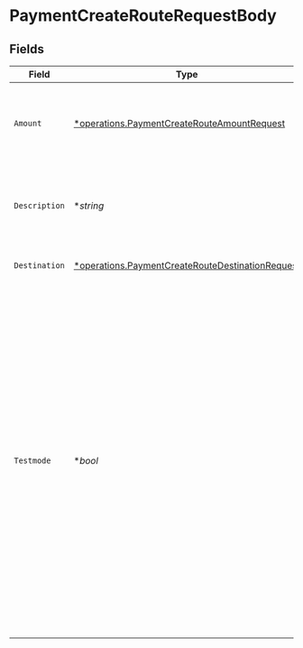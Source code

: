 # PaymentCreateRouteRequestBody


## Fields

| Field                                                                                                                                                                                                                                                                                                            | Type                                                                                                                                                                                                                                                                                                             | Required                                                                                                                                                                                                                                                                                                         | Description                                                                                                                                                                                                                                                                                                      | Example                                                                                                                                                                                                                                                                                                          |
| ---------------------------------------------------------------------------------------------------------------------------------------------------------------------------------------------------------------------------------------------------------------------------------------------------------------- | ---------------------------------------------------------------------------------------------------------------------------------------------------------------------------------------------------------------------------------------------------------------------------------------------------------------- | ---------------------------------------------------------------------------------------------------------------------------------------------------------------------------------------------------------------------------------------------------------------------------------------------------------------- | ---------------------------------------------------------------------------------------------------------------------------------------------------------------------------------------------------------------------------------------------------------------------------------------------------------------- | ---------------------------------------------------------------------------------------------------------------------------------------------------------------------------------------------------------------------------------------------------------------------------------------------------------------- |
| `Amount`                                                                                                                                                                                                                                                                                                         | [*operations.PaymentCreateRouteAmountRequest](../../models/operations/paymentcreaterouteamountrequest.md)                                                                                                                                                                                                        | :heavy_minus_sign:                                                                                                                                                                                                                                                                                               | The amount of the route.<br/>That amount that will be routed to the specified destination.                                                                                                                                                                                                                       |                                                                                                                                                                                                                                                                                                                  |
| `Description`                                                                                                                                                                                                                                                                                                    | **string*                                                                                                                                                                                                                                                                                                        | :heavy_minus_sign:                                                                                                                                                                                                                                                                                               | The description of the route. This description is shown in the reports.                                                                                                                                                                                                                                          | Payment for Order #12345                                                                                                                                                                                                                                                                                         |
| `Destination`                                                                                                                                                                                                                                                                                                    | [*operations.PaymentCreateRouteDestinationRequest](../../models/operations/paymentcreateroutedestinationrequest.md)                                                                                                                                                                                              | :heavy_minus_sign:                                                                                                                                                                                                                                                                                               | The destination of the route.                                                                                                                                                                                                                                                                                    |                                                                                                                                                                                                                                                                                                                  |
| `Testmode`                                                                                                                                                                                                                                                                                                       | **bool*                                                                                                                                                                                                                                                                                                          | :heavy_minus_sign:                                                                                                                                                                                                                                                                                               | Whether to create the entity in test mode or live mode.<br/><br/>Most API credentials are specifically created for either live mode or test mode, in which case this parameter can be<br/>omitted. For organization-level credentials such as OAuth access tokens, you can enable test mode by setting<br/>`testmode` to `true`. | false                                                                                                                                                                                                                                                                                                            |